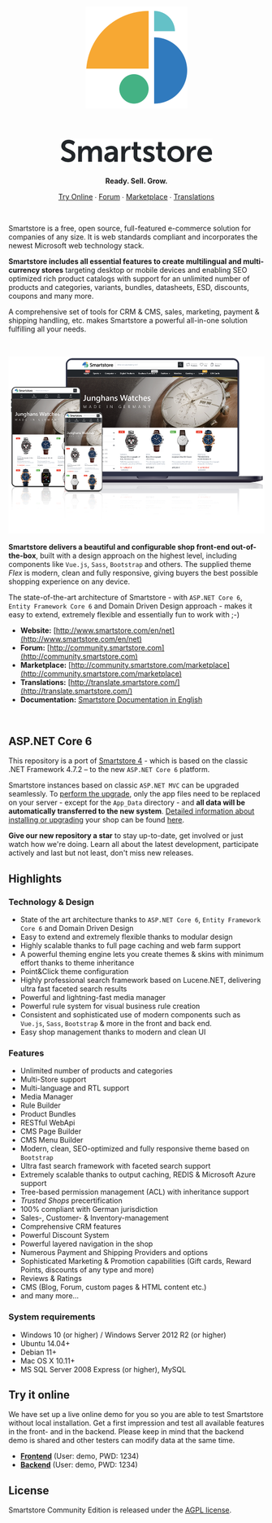 <p align="center">
	<a href="https://www.smartstore.com" target="_blank" rel="noopener noreferrer">
		<img src="assets/smartstore-icon.png" alt="Smartstore" width="200">
	</a>
</h1>

<br/>
<br/>

<h1 align="center">
	<img src="assets/smartstore-text.png" alt="Smartstore" width="300">
</h1>
<p align="center"><strong>Ready. Sell. Grow.</strong></p>

<p align="center">
	<a href="#try-it-online">Try Online</a> ∙ 
	<a href="http://community.smartstore.com">Forum</a> ∙ 
	<a href="http://community.smartstore.com/marketplace">Marketplace</a> ∙ 
	<a href="http://translate.smartstore.com/">Translations</a>
</p>
<br/>

Smartstore is a free, open source, full-featured e-commerce solution for companies of any size. It is web standards compliant and incorporates the newest Microsoft web technology stack.

**Smartstore includes all essential features to create multilingual and multi-currency stores** targeting desktop or mobile devices and enabling SEO optimized rich product catalogs with support for an unlimited number of products and categories, variants, bundles, datasheets, ESD, discounts, coupons and many more.

A comprehensive set of tools for CRM & CMS, sales, marketing, payment & shipping handling, etc. makes Smartstore a powerful all-in-one solution fulfilling all your needs.

<br/>
<p align="center">
  <img src="assets/sm4-devices.png" alt="Smartstore Demoshop" />
</p>

**Smartstore delivers a beautiful and configurable shop front-end out-of-the-box**, built with a design approach on the highest level, including components like `Vue.js`, `Sass`, `Bootstrap` and others. The supplied theme _Flex_ is modern, clean and fully responsive, giving buyers the best possible shopping experience on any device. 

The state-of-the-art architecture of Smartstore - with `ASP.NET Core 6`, `Entity Framework Core 6` and Domain Driven Design approach - makes it easy to extend, extremely flexible and essentially fun to work with ;-)

* **Website:** [http://www.smartstore.com/en/net](http://www.smartstore.com/en/net)
* **Forum:** [http://community.smartstore.com](http://community.smartstore.com)
* **Marketplace:** [http://community.smartstore.com/marketplace](http://community.smartstore.com/marketplace)
* **Translations:** [http://translate.smartstore.com/](http://translate.smartstore.com/)
* **Documentation:** [Smartstore Documentation in English](https://smartstore.atlassian.net/wiki/spaces/SMNET50/pages/1956118583/Getting+Started)

<p>&nbsp;</p>

## ASP.NET Core 6
This repository is a port of [Smartstore 4](https://github.com/smartstore/SmartStoreNET) - which is based on the classic .NET Framework 4.7.2 – to the new `ASP.NET Core 6` platform. 

Smartstore instances based on classic `ASP.NET MVC` can be upgraded seamlessly. To [perform the upgrade](https://smartstore.atlassian.net/wiki/spaces/SMNET50/pages/1956118609/Updating+from+Previous+Versions), only the app files need to be replaced on your server - except for the `App_Data` directory - and **all data will be automatically transferred to the new system**. [Detailed information about installing or upgrading](https://smartstore.atlassian.net/wiki/spaces/SMNET50/pages/1956118822/Installing+Smartstore) your shop can be found [here](https://smartstore.atlassian.net/wiki/spaces/SMNET50/pages/1956118822/Installing+Smartstore).

**Give our new repository a star** to stay up-to-date, get involved or just watch how we're doing. Learn all about the latest development, participate actively and last but not least, don't miss new releases.    

## Highlights

### Technology & Design

* State of the art architecture thanks to `ASP.NET Core 6`, `Entity Framework Core 6` and Domain Driven Design
* Easy to extend and extremely flexible thanks to modular design
* Highly scalable thanks to full page caching and web farm support 
* A powerful theming engine lets you create themes & skins with minimum effort thanks to theme inheritance
* Point&Click theme configuration
* Highly professional search framework based on Lucene.NET, delivering ultra fast faceted search results
* Powerful and lightning-fast media manager
* Powerful rule system for visual business rule creation
* Consistent and sophisticated use of modern components such as `Vue.js`, `Sass`, `Bootstrap` & more in the front and back end.
* Easy shop management thanks to modern and clean UI

### Features

* Unlimited number of products and categories
* Multi-Store support
* Multi-language and RTL support
* Media Manager
* Rule Builder
* Product Bundles
* RESTful WebApi
* CMS Page Builder
* CMS Menu Builder
* Modern, clean, SEO-optimized and fully responsive theme based on `Bootstrap`
* Ultra fast search framework with faceted search support
* Extremely scalable thanks to output caching, REDIS & Microsoft Azure support
* Tree-based permission management (ACL) with inheritance support
* *Trusted Shops* precertification
* 100% compliant with German jurisdiction
* Sales-, Customer- & Inventory-management
* Comprehensive CRM features
* Powerful Discount System
* Powerful layered navigation in the shop
* Numerous Payment and Shipping Providers and options
* Sophisticated Marketing & Promotion capabilities (Gift cards, Reward Points, discounts of any type and more)
* Reviews & Ratings
* CMS (Blog, Forum, custom pages & HTML content etc.)
* and many more...



### System requirements

* Windows 10 (or higher) / Windows Server 2012 R2 (or higher)
* Ubuntu 14.04+
* Debian 11+
* Mac OS X 10.11+
* MS SQL Server 2008 Express (or higher), MySQL

## Try it online

We have set up a live online demo for you so you are able to test Smartstore without local installation. Get a first impression and test all available features in the front- and in the backend. Please keep in mind that the backend demo is shared and other testers can modify data at the same time.

* [**Frontend**](https://core.smartstore.com/frontend/en) (User: demo, PWD: 1234)
* [**Backend**](https://core.smartstore.com/backend/en/login) (User: demo, PWD: 1234)

## License

Smartstore Community Edition is released under the [AGPL license](https://www.gnu.org/licenses/agpl-3.0.de.html).
